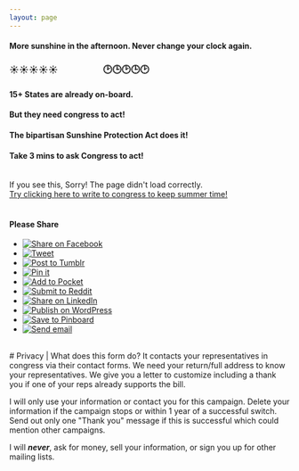 ```yaml
---
layout: page
---
```


<head>
    <link rel="icon" type="image/svg+xml" href="/favicon.svg">
</head>

<link rel="stylesheet" type="text/css" href="../style.css">
<script async="async" src='https://actionnetwork.org/widgets/v3/letter/support-for-the-sunshine-protection-act?format=js&source=widget&style=full'></script>

#### More sunshine in the afternoon. Never change your clock again.

### ☀️☀️☀️☀️☀️ &emsp; &emsp; &emsp;&emsp; 🕑🕒🕑🕒🕑

#### **15+ States** are already on-board.

#### But they need **congress** to act!

#### The bipartisan **Sunshine Protection Act** does it!

#### Take **3 mins** to ask Congress to act!

<div id='can-letter-area-support-for-the-sunshine-protection-act'>
<br/>
If you see this, Sorry! The page didn't load correctly.
<br/><a href="https://actionnetwork.org/letters/support-for-the-sunshine-protection-act">Try clicking here to write to congress to keep summer time!</a>
<br/>
</div>
<br/>

#### **Please Share**

<ul class="share-buttons" data-source="simplesharingbuttons.com">
  <li><a href="https://www.facebook.com/sharer/sharer.php?u=https%3A%2F%2Fkeepsummertime.com%2F&quote=Keep%20Summer%20Time!" title="Share on Facebook" target="_blank"><img alt="Share on Facebook" src="social_flat_rounded_rects_svg/Facebook.svg" /></a></li>
  <li><a href="https://twitter.com/intent/tweet?source=https%3A%2F%2Fkeepsummertime.com%2F&text=Keep%20Summer%20Time!:%20https%3A%2F%2Fkeepsummertime.com%2F" target="_blank" title="Tweet"><img alt="Tweet" src="social_flat_rounded_rects_svg/Twitter.svg" /></a></li>
  <li><a href="http://www.tumblr.com/share?v=3&u=https%3A%2F%2Fkeepsummertime.com%2F&quote=Keep%20Summer%20Time!&s=" target="_blank" title="Post to Tumblr"><img alt="Post to Tumblr" src="social_flat_rounded_rects_svg/Tumblr.svg" /></a></li>
  <li><a href="http://pinterest.com/pin/create/button/?url=https%3A%2F%2Fkeepsummertime.com%2F&media=https://keepsummertime.com/favicon.svg&description=A%20campaign%20to%20bring%20us%20to%20permanent%20summer%20time%20(DST).." target="_blank" title="Pin it"><img alt="Pin it" src="social_flat_rounded_rects_svg/Pinterest.svg" /></a></li>
  <li><a href="https://getpocket.com/save?url=https%3A%2F%2Fkeepsummertime.com%2F&title=Keep%20Summer%20Time!" target="_blank" title="Add to Pocket"><img alt="Add to Pocket" src="social_flat_rounded_rects_svg/Pocket.svg" /></a></li>
  <li><a href="http://www.reddit.com/submit?url=https%3A%2F%2Fkeepsummertime.com%2F&title=Keep%20Summer%20Time!" target="_blank" title="Submit to Reddit"><img alt="Submit to Reddit" src="social_flat_rounded_rects_svg/Reddit.svg" /></a></li>
  <li><a href="http://www.linkedin.com/shareArticle?mini=true&url=https%3A%2F%2Fkeepsummertime.com%2F&title=Keep%20Summer%20Time!&summary=A%20campaign%20to%20bring%20us%20to%20permanent%20summer%20time%20(DST)..&source=https%3A%2F%2Fkeepsummertime.com%2F" target="_blank" title="Share on LinkedIn"><img alt="Share on LinkedIn" src="social_flat_rounded_rects_svg/LinkedIn.svg" /></a></li>
  <li><a href="http://wordpress.com/press-this.php?u=https%3A%2F%2Fkeepsummertime.com%2F&quote=Keep%20Summer%20Time!&s=A%20campaign%20to%20bring%20us%20to%20permanent%20summer%20time%20(DST)..&i=https://keepsummertime.com/favicon.svg" target="_blank" title="Publish on WordPress"><img alt="Publish on WordPress" src="social_flat_rounded_rects_svg/Wordpress.svg" /></a></li>
  <li><a href="https://pinboard.in/popup_login/?url=https%3A%2F%2Fkeepsummertime.com%2F&title=Keep%20Summer%20Time!&description=A%20campaign%20to%20bring%20us%20to%20permanent%20summer%20time%20(DST).." target="_blank" title="Save to Pinboard"><img alt="Save to Pinboard" src="social_flat_rounded_rects_svg/Pinboard.svg" /></a></li>
  <li><a href="mailto:?subject=Keep%20Summer%20Time!&body=A%20campaign%20to%20bring%20us%20to%20permanent%20summer%20time%20(DST)..:%20https%3A%2F%2Fkeepsummertime.com%2F" target="_blank" title="Send email"><img alt="Send email" src="social_flat_rounded_rects_svg/Email.svg" /></a></li>
</ul>

<br/>
# Privacy | What does this form do?
It contacts your representatives in congress via their contact forms. We need your return/full address to know your representatives. We give you a letter to customize including a thank you if one of your reps already supports the bill.

I will only use your information or contact you for this campaign.  Delete your  information if the campaign stops or within 1 year of a successful switch. Send out only one "Thank you" message if this is successful which could mention other campaigns.

I will ***never***, ask for money, sell your information, or sign you up for other mailing lists. 

